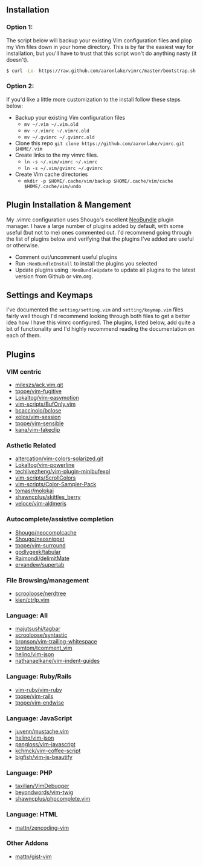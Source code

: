 Installation
------------

### Option 1:
The script below will backup your existing Vim configuration files and plop my Vim files down in your home directory. This is by far the easiest way for installation, but you'll have to trust that this script won't do anything nasty (it doesn't).
``` bash
$ curl -Lo- https://raw.github.com/aaronlake/vimrc/master/bootstrap.sh | bash
```

### Option 2:
If you'd like a little more customization to the install follow these steps below:

* Backup your existing Vim configuration files
  * `mv ~/.vim ~/.vim.old`
  * `mv ~/.vimrc ~/.vimrc.old`
  * `mv ~/.gvimrc ~/.gvimrc.old`
* Clone this repo `git clone https://github.com/aaronlake/vimrc.git $HOME/.vim`
* Create links to the my vimrc files.
  * `ln -s ~/.vim/vimrc ~/.vimrc`
  * `ln -s ~/.vim/gvimrc ~/.gvimrc`
* Create Vim cache directories
  * `mkdir -p $HOME/.cache/vim/backup $HOME/.cache/vim/cache $HOME/.cache/vim/undo`

Plugin Installation & Mangement
-------------------------------

My .vimrc configuration uses Shougo's excellent [NeoBundle](https://github.com/Shougo/neobundle.vim) plugin manager. I have a large number of plugins added by default, with some useful (but not to me) ones commented out. I'd recommend going through the list of plugins below and verifying that the plugins I've added are useful or otherwise.

* Comment out/uncomment useful plugins
* Run `:NeoBundleInstall` to install the plugins you selected
* Update plugins using `:NeoBundleUpdate` to update all plugins to the latest version from Github or vim.org.

Settings and Keymaps
--------------------
I've documented the `setting/setting.vim` and `setting/keymap.vim` files fairly well though I'd recommend looking through both files to get a better idea how I have this vimrc configured. The plugins, listed below, add quite a bit of functionality and I'd highly recommend reading the documentation on each of them.

Plugins
-------

### VIM centric

* [mileszs/ack.vim.git](http://www.github.com/mileszs/ack.vim.git)
* [tpope/vim-fugitive](http://www.github.com/tpope/vim-fugitive)
* [Lokaltog/vim-easymotion](http://www.github.com/Lokaltog/vim-easymotion)
* [vim-scripts/BufOnly.vim](http://www.github.com/vim-scripts/BufOnly.vim)
* [bcaccinolo/bclose](http://www.github.com/bcaccinolo/bclose)
* [xolox/vim-session](http://www.github.com/xolox/vim-session)
* [tpope/vim-sensible](http://www.github.com/tpope/vim-sensible)
* [kana/vim-fakeclip](http://www.github.com/kana/vim-fakeclip)

### Asthetic Related
* [altercation/vim-colors-solarized.git](http://www.github.com/altercation/vim-colors-solarized.git)
* [Lokaltog/vim-powerline](http://www.github.com/Lokaltog/vim-powerline)
* [techlivezheng/vim-plugin-minibufexpl](http://www.github.com/techlivezheng/vim-plugin-minibufexpl)
* [vim-scripts/ScrollColors](http://www.github.com/vim-scripts/ScrollColors)
* [vim-scripts/Color-Sampler-Pack](http://www.github.com/vim-scripts/Color-Sampler-Pack)
* [tomasr/molokai](http://www.github.com/tomasr/molokai)
* [shawncplus/skittles_berry](http://www.github.com/shawncplus/skittles_berry)
* [veloce/vim-aldmeris](http://www.github.com/veloce/vim-aldmeris)

### Autocomplete/assistive completion
* [Shougo/neocomplcache](http://www.github.com/Shougo/neocomplcache)
* [Shougo/neosnippet](http://www.github.com/Shougo/neosnippet)
* [tpope/vim-surround](http://www.github.com/tpope/vim-surround)
* [godlygeek/tabular](http://www.github.com/godlygeek/tabular)
* [Raimondi/delimitMate](http://www.github.com/Raimondi/delimitMate)
* [ervandew/supertab](http://www.github.com/ervandew/supertab)

### File Browsing/management
* [scrooloose/nerdtree](http://www.github.com/scrooloose/nerdtree)
* [kien/ctrlp.vim](http://www.github.com/kien/ctrlp.vim)

### Language: All
* [majutsushi/tagbar](http://www.github.com/majutsushi/tagbar)
* [scrooloose/syntastic](http://www.github.com/scrooloose/syntastic)
* [bronson/vim-trailing-whitespace](http://www.github.com/bronson/vim-trailing-whitespace)
* [tomtom/tcomment_vim](http://www.github.com/tomtom/tcomment_vim)
* [helino/vim-json](http://www.github.com/helino/vim-json)
* [nathanaelkane/vim-indent-guides](http://www.github.com/nathanaelkane/vim-indent-guides)

### Language: Ruby/Rails
* [vim-ruby/vim-ruby](http://www.github.com/vim-ruby/vim-ruby)
* [tpope/vim-rails](http://www.github.com/tpope/vim-rails)
* [tpope/vim-endwise](http://www.github.com/tpope/vim-endwise)

### Language: JavaScript
* [juvenn/mustache.vim](http://www.github.com/juvenn/mustache.vim)
* [helino/vim-json](http://www.github.com/helino/vim-json)
* [pangloss/vim-javascript](http://www.github.com/pangloss/vim-javascript)
* [kchmck/vim-coffee-script](http://www.github.com/kchmck/vim-coffee-script)
* [bigfish/vim-js-beautify](http://www.github.com/bigfish/vim-js-beautify)

### Language: PHP
* [taxilian/VimDebugger](http://www.github.com/taxilian/VimDebugger)
* [beyondwords/vim-twig](http://www.github.com/beyondwords/vim-twig)
* [shawncplus/phpcomplete.vim](http://www.github.com/shawncplus/phpcomplete.vim)

### Language: HTML
* [mattn/zencoding-vim](http://www.github.com/mattn/zencoding-vim)

### Other Addons
* [mattn/gist-vim](http://www.github.com/mattn/gist-vim)
